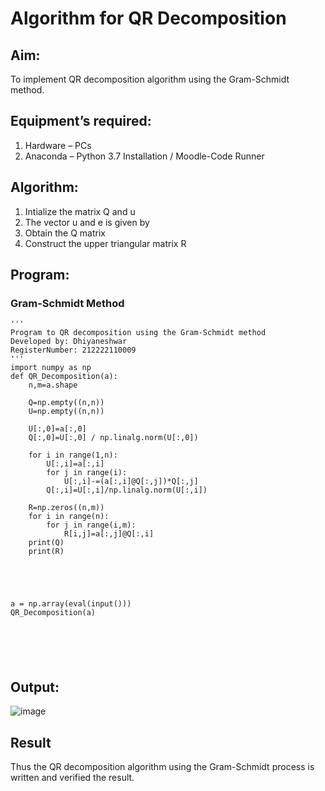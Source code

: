 # Algorithm for QR Decomposition
## Aim:
To implement QR decomposition algorithm using the Gram-Schmidt method.
## Equipment’s required:
1.	Hardware – PCs
2.	Anaconda – Python 3.7 Installation / Moodle-Code Runner
## Algorithm:
1.	Intialize the matrix Q and u
2.	The vector u and e is given by
3.	Obtain the Q matrix   
4.	Construct the upper triangular matrix R
   
## Program:
### Gram-Schmidt Method
```
''' 
Program to QR decomposition using the Gram-Schmidt method
Developed by: Dhiyaneshwar
RegisterNumber: 212222110009
'''
import numpy as np
def QR_Decomposition(a):
    n,m=a.shape
    
    Q=np.empty((n,n))
    U=np.empty((n,n))
    
    U[:,0]=a[:,0]
    Q[:,0]=U[:,0] / np.linalg.norm(U[:,0])
    
    for i in range(1,n):
        U[:,i]=a[:,i]
        for j in range(i):
            U[:,i]-=(a[:,i]@Q[:,j])*Q[:,j]
        Q[:,i]=U[:,i]/np.linalg.norm(U[:,i])
            
    R=np.zeros((n,m))
    for i in range(n):
        for j in range(i,m):
            R[i,j]=a[:,j]@Q[:,i]
    print(Q)
    print(R)
          
    
    
    
    
a = np.array(eval(input()))
QR_Decomposition(a)






```

## Output:
![image](https://github.com/Dhiyanesh24/QRdecomposition/assets/118362288/755fd570-4f6a-4003-9b81-af3733eb1124)

## Result
Thus the QR decomposition algorithm using the Gram-Schmidt process is written and verified the result.
